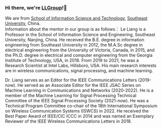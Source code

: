 ### Hi there, we're [LLGroup](https://liang-seu.net/)!:wave:
We are from [School of Information Science and Technology](https://radio.seu.edu.cn/main.htm), [Southeast University](https://www.seu.edu.cn/), China.<br />
Information about the mentor in our group is as follows：
Le Liang is a Professor in the School of Information Science and Engineering, Southeast University, Nanjing, China. He received the B.E. degree in information engineering from Southeast University in 2012, the M.A.Sc degree in electrical engineering from the University of Victoria, Canada, in 2015, and the Ph.D. degree in electrical and computer engineering from the Georgia Institute of Technology, USA, in 2018. From 2019 to 2021, he was a Research Scientist at Intel Labs, Hillsboro, USA. His main research interests are in wireless communications, signal processing, and machine learning.

Dr. Liang serves as an Editor for the IEEE Communications Letters (2019-now). He served as an Associate Editor for the IEEE JSAC Series on Machine Learning in Communications and Networks (2020-2022). He is a member of the Machine Learning for Signal Processing Technical Committee of the IEEE Signal Processing Society (2021-now). He was a Technical Program Committee co-chair of the 18th International Symposium on Wireless Communication Systems (ISWCS) in 2022. He received the Best Paper Award of IEEE/CIC ICCC in 2014 and was named an Exemplary Reviewer of the IEEE Wireless Communications Letters in 2018.

